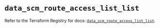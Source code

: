 # `data_scm_route_access_list_list`

Refer to the Terraform Registry for docs: [`data_scm_route_access_list_list`](https://registry.terraform.io/providers/paloaltonetworks/scm/1.0.2/docs/data-sources/route_access_list_list).
